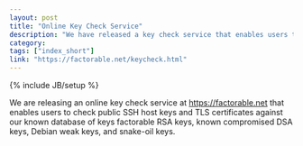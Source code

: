 ```yaml
---
layout: post
title: "Online Key Check Service"
description: "We have released a key check service that enables users to check keys and certificates against our set of known factorable RSA keys, compromised DSA keys, Debian weak keys, and repeated keys and certificates."
category: 
tags: ["index_short"]
link: "https://factorable.net/keycheck.html"
---
```

{% include JB/setup %}

We are releasing an online key check service at <https://factorable.net> that enables users to check public SSH host keys and TLS certificates against our known database of keys factorable RSA keys, known compromised DSA keys, Debian weak keys, and snake-oil keys. 
